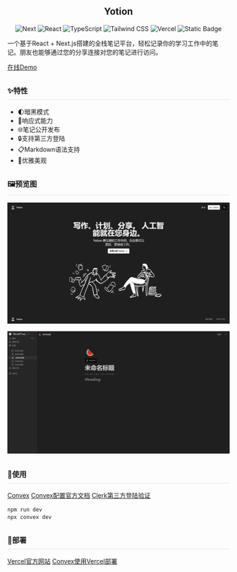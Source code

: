 
## <div align=center>Yotion</div>
<div align=center>
<p >

 ![Next](https://img.shields.io/badge/-Next\.js-282c34?logo=Next\.js) ![React](https://img.shields.io/badge/-React-282c34?logo=react) ![TypeScript](https://img.shields.io/badge/-TypeScript-blue?logo=typescript&logoColor=white) ![Tailwind CSS](https://img.shields.io/badge/-Tailwind%20CSS-Tailwind%20CSS?logo=Tailwind%20CSS&logoColor=white&labelColor=%2306B6D4&color=%2306B6D4)
![Vercel](https://img.shields.io/badge/-Vercel-Vercel?logo=Vercel&logoColor=white&labelColor=%23000000&color=%23000000) ![Static Badge](https://img.shields.io/badge/-Clerk-Clerk?logo=Clerk&logoColor=white&labelColor=%236C47FF&color=%236C47FF)



</p>
</div>

一个基于React + Next.js搭建的全栈笔记平台，轻松记录你的学习工作中的笔记。朋友也能够通过您的分享连接对您的笔记进行访问。

[在线Demo](https://yinp.cc/)

### <div style='padding:8px 0; border-bottom:2px solid #eee'>✨特性</div>
- 🌓暗黑模式
- 📱响应式能力
- :globe_with_meridians:笔记公开发布
- 🔒支持第三方登陆
- 📋Markdown语法支持
- 💎优雅美观
### <div style='padding:8px 0; border-bottom:2px solid #eee'>🖼️预览图</div>
![alt text](./public/yulan1.png)

![alt text](./public/yulan2.png)

### <div style='padding:8px 0; border-bottom:2px solid #eee'>🎈使用</div>

[Convex](https://www.convex.dev/)
[Convex配置官方文档](https://docs.convex.dev/quickstart/nextjs)
[Clerk第三方登陆验证](https://docs.convex.dev/auth/clerk)

```js
npm run dev
npx convex dev
```

### <div style='padding:8px 0; border-bottom:2px solid #eee'>🛜部署</div>

[Vercel官方网站]()
[Convex使用Vercel部署](https://docs.convex.dev/production/hosting/vercel)



